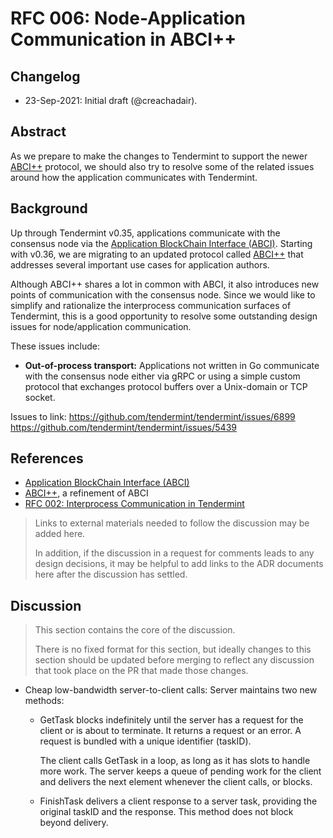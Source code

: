 # RFC 006: Node-Application Communication in ABCI++

## Changelog

- 23-Sep-2021: Initial draft (@creachadair).

## Abstract

As we prepare to make the changes to Tendermint to support the newer
[ABCI++][abci++] protocol, we should also try to resolve some of the related
issues around how the application communicates with Tendermint.

## Background

Up through Tendermint v0.35, applications communicate with the consensus node
via the [Application BlockChain Interface (ABCI)][abci]. Starting with v0.36,
we are migrating to an updated protocol called [ABCI++][abci++] that addresses
several important use cases for application authors.

Although ABCI++ shares a lot in common with ABCI, it also introduces new points
of communication with the consensus node. Since we would like to simplify and
rationalize the interprocess communication surfaces of Tendermint, this is a
good opportunity to resolve some outstanding design issues for node/application
communication.

These issues include:

- **Out-of-process transport:** Applications not written in Go communicate with
  the consensus node either via gRPC or using a simple custom protocol that
  exchanges protocol buffers over a Unix-domain or TCP socket.


Issues to link:
https://github.com/tendermint/tendermint/issues/6899
https://github.com/tendermint/tendermint/issues/5439



## References

- [Application BlockChain Interface (ABCI)][abci]
- [ABCI++][abci++], a refinement of ABCI
- [RFC 002: Interprocess Communication in Tendermint][rfc002]

[rfc002]: https://github.com/tendermint/tendermint/blob/master/docs/rfc/rfc-002-ipc-ecosystem.md
[abci]: https://github.com/tendermint/spec/tree/95cf253b6df623066ff7cd4074a94e7a3f147c7a/spec/abci
[abci++]: https://github.com/tendermint/spec/blob/master/rfc/004-abci%2B%2B.md

> Links to external materials needed to follow the discussion may be added here.
>
> In addition, if the discussion in a request for comments leads to any design
> decisions, it may be helpful to add links to the ADR documents here after the
> discussion has settled.

## Discussion

> This section contains the core of the discussion.
>
> There is no fixed format for this section, but ideally changes to this
> section should be updated before merging to reflect any discussion that took
> place on the PR that made those changes.

- Cheap low-bandwidth server-to-client calls: Server maintains two new methods:

  * GetTask blocks indefinitely until the server has a request for the client
    or is about to terminate. It returns a request or an error. A request is
    bundled with a unique identifier (taskID).

    The client calls GetTask in a loop, as long as it has slots to handle more
    work. The server keeps a queue of pending work for the client and delivers
    the next element whenever the client calls, or blocks.

  * FinishTask delivers a client response to a server task, providing the
    original taskID and the response. This method does not block beyond
    delivery.
